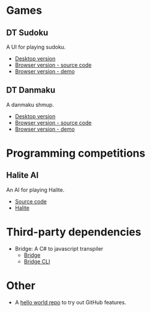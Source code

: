 # Games

## DT Sudoku

A UI for playing sudoku.

* [Desktop version](https://github.com/dtsudo/DT-Sudoku)
* [Browser version - source code](https://github.com/dtsudo/DT-Sudoku-Web-Browser-Version)
* [Browser version - demo](https://github.com/dtsudo/DT-Sudoku-Web-Browser-Version-Demo)

## DT Danmaku

A danmaku shmup.

* [Desktop version](https://github.com/dtsudo/DT-Danmaku-v1.00)
* [Browser version - source code](https://github.com/dtsudo/DT-Danmaku-v1.00-Web-Browser-Version)
* [Browser version - demo](https://github.com/dtsudo/DT-Danmaku-v1.00-Web-Browser-Version-Demo)

# Programming competitions

## Halite AI

An AI for playing Halite.

* [Source code](https://github.com/dtsudo/HaliteAI)
* [Halite](https://github.com/dtsudo/Halite)

# Third-party dependencies

* Bridge: A C# to javascript transpiler
  * [Bridge](https://github.com/dtsudo/Bridge)
  * [Bridge CLI](https://github.com/dtsudo/CLI)

# Other

* A [hello world repo](https://github.com/dtsudo/Hello-World) to try out GitHub features.
